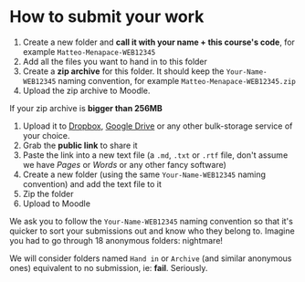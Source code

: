 # How to submit your work

1. Create a new folder and **call it with your name + this course's code**, for example `Matteo-Menapace-WEB12345`
2. Add all the files you want to hand in to this folder
3. Create a **zip archive** for this folder. It should keep the `Your-Name-WEB12345` naming convention, for example `Matteo-Menapace-WEB12345.zip`
4. Upload the zip archive to Moodle.

If your zip archive is **bigger than 256MB**

1. Upload it to [Dropbox](https://dropbox.com), [Google Drive](https://www.google.com/drive/) or any other bulk-storage service of your choice.
2. Grab the **public link** to share it 
3. Paste the link into a new text file (a `.md`, `.txt` or `.rtf` file, don't assume we have *Pages* or *Words* or any other fancy software)
4. Create a new folder (using the same `Your-Name-WEB12345` naming convention) and add the text file to it 
5. Zip the folder
6. Upload to Moodle 

We ask you to follow the `Your-Name-WEB12345` naming convention so that it's quicker to sort your submissions out and know who they belong to. Imagine you had to go through 18 anonymous folders: nightmare! 

We will consider folders named `Hand in` or `Archive` (and similar anonymous ones) equivalent to no submission, ie: **fail**. Seriously.
